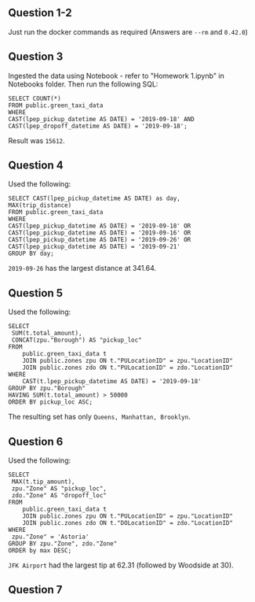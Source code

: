 ## Question 1-2
Just run the docker commands as required (Answers are `--rm` and `0.42.0`)

## Question 3
Ingested the data using Notebook - refer to "Homework 1.ipynb" in Notebooks folder. Then run the following SQL:

```
SELECT COUNT(*)
FROM public.green_taxi_data
WHERE 
CAST(lpep_pickup_datetime AS DATE) = '2019-09-18' AND
CAST(lpep_dropoff_datetime AS DATE) = '2019-09-18';
```
Result was `15612`.

## Question 4
Used the following:
```
SELECT CAST(lpep_pickup_datetime AS DATE) as day,
MAX(trip_distance)
FROM public.green_taxi_data
WHERE 
CAST(lpep_pickup_datetime AS DATE) = '2019-09-18' OR
CAST(lpep_pickup_datetime AS DATE) = '2019-09-16' OR
CAST(lpep_pickup_datetime AS DATE) = '2019-09-26' OR
CAST(lpep_pickup_datetime AS DATE) = '2019-09-21'
GROUP BY day;
```
`2019-09-26` has the largest distance at 341.64.

## Question 5
Used the following:

```
SELECT 
 SUM(t.total_amount),
 CONCAT(zpu."Borough") AS "pickup_loc"
FROM
	public.green_taxi_data t
	JOIN public.zones zpu ON t."PULocationID" = zpu."LocationID"
    JOIN public.zones zdo ON t."PULocationID" = zdo."LocationID"
WHERE
    CAST(t.lpep_pickup_datetime AS DATE) = '2019-09-18'
GROUP BY zpu."Borough"
HAVING SUM(t.total_amount) > 50000
ORDER BY pickup_loc ASC;
```

The resulting set has only `Queens, Manhattan, Brooklyn`.

## Question 6
Used the following:

```
SELECT 
 MAX(t.tip_amount),
 zpu."Zone" AS "pickup_loc",
 zdo."Zone" AS "dropoff_loc"
FROM
	public.green_taxi_data t
	JOIN public.zones zpu ON t."PULocationID" = zpu."LocationID"
	JOIN public.zones zdo ON t."DOLocationID" = zdo."LocationID"
WHERE
 zpu."Zone" = 'Astoria'
GROUP BY zpu."Zone", zdo."Zone"
ORDER by max DESC;
```

`JFK Airport` had the largest tip at 62.31 (followed by Woodside at 30).

## Question 7
